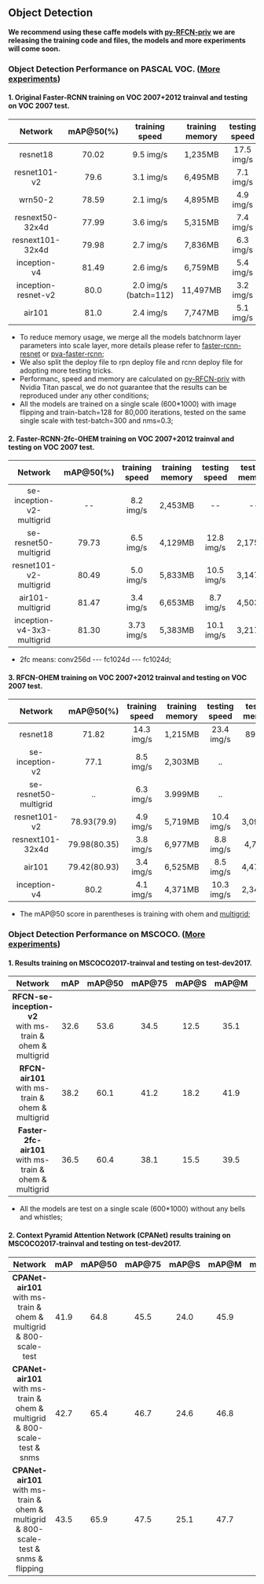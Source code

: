 
## Object Detection

**We recommend using these caffe models with [py-RFCN-priv](https://github.com/soeaver/py-RFCN-priv)
we are releasing the training code and files, the models and more experiments will come soon.**

### Object Detection Performance on PASCAL VOC. ([More experiments](https://github.com/soeaver/caffe-model/master/det/VOC_Benchmark.md))

#### **1. Original Faster-RCNN training on VOC 2007+2012 trainval and testing on VOC 2007 test.**

 Network|mAP@50(%)|training<br/>speed|training<br/>memory|testing<br/>speed|testing<br/>memory
 :---:|:---:|:---:|:---:|:---:|:---:
 resnet18 | 70.02 | 9.5 img/s | 1,235MB | 17.5 img/s | 989MB
 resnet101-v2| 79.6 | 3.1 img/s | 6,495MB | 7.1 img/s | 4,573MB
 wrn50-2| 78.59 | 2.1 img/s | 4,895MB | 4.9 img/s | 3,499MB
 resnext50-32x4d| 77.99 | 3.6 img/s | 5,315MB | 7.4 img/s | 4,305MB
 resnext101-32x4d| 79.98 | 2.7 img/s | 7,836MB | 6.3 img/s | 5,705MB
 inception-v4| 81.49 | 2.6 img/s | 6,759MB | 5.4 img/s | 4,683MB
 inception-resnet-v2| 80.0 | 2.0 img/s<br/> (batch=112) | 11,497MB | 3.2 img/s | 8,409MB
 air101| 81.0 | 2.4 img/s | 7,747MB | 5.1 img/s | 5,777MB
 
 - To reduce memory usage, we merge all the models batchnorm layer parameters into scale layer, more details please refer to [faster-rcnn-resnet](https://github.com/Eniac-Xie/faster-rcnn-resnet#modification) or [pva-faster-rcnn](https://github.com/sanghoon/pva-faster-rcnn/blob/master/tools/gen_merged_model.py);
 - We also split the deploy file to rpn deploy file and rcnn deploy file for adopting more testing tricks.
 - Performanc, speed and memory are calculated on [py-RFCN-priv](https://github.com/soeaver/py-RFCN-priv) with Nvidia Titan pascal, we do not guarantee that the results can be reproduced under any other conditions;
 - All the models are trained on a single scale (600*1000) with image flipping and train-batch=128 for 80,000 iterations, tested on the same single scale with test-batch=300 and nms=0.3;
 
 
#### **2. Faster-RCNN-2fc-OHEM training on VOC 2007+2012 trainval and testing on VOC 2007 test.**
 
  Network|mAP@50(%)|training<br/>speed|training<br/>memory|testing<br/>speed|testing<br/>memory
 :---:|:---:|:---:|:---:|:---:|:---:
 se-inception-v2-multigrid | -- | 8.2 img/s | 2,453MB | -- | --
 se-resnet50-multigrid | 79.73 | 6.5 img/s | 4,129MB | 12.8 img/s | 2,175MB
 resnet101-v2-multigrid | 80.49 | 5.0 img/s | 5,833MB | 10.5 img/s | 3,147MB
 air101-multigrid | 81.47 | 3.4 img/s | 6,653MB | 8.7 img/s | 4,503MB
 inception-v4-3x3-multigrid | 81.30 | 3.73 img/s | 5,383MB | 10.1 img/s | 3,217MB
 
 - 2fc means: conv256d --- fc1024d --- fc1024d;
 
 
#### **3. RFCN-OHEM training on VOC 2007+2012 trainval and testing on VOC 2007 test.**

 Network|mAP@50(%)|training<br/>speed|training<br/>memory|testing<br/>speed|testing<br/>memory
 :---:|:---:|:---:|:---:|:---:|:---:
 resnet18 | 71.82 | 14.3 img/s | 1,215MB | 23.4 img/s | 899MB
 se-inception-v2| 77.1 | 8.5 img/s | 2,303MB | .. | ..
 se-resnet50-multigrid | .. | 6.3 img/s | 3.999MB | .. | ..
 resnet101-v2| 78.93(79.9) | 4.9 img/s | 5,719MB | 10.4 img/s | 3,097MB
 resnext101-32x4d| 79.98(80.35) | 3.8 img/s | 6,977MB | 8.8 img/s | 4,761M
 air101| 79.42(80.93) | 3.4 img/s | 6,525MB | 8.5 img/s | 4,477MB
 inception-v4| 80.2 | 4.1 img/s | 4,371MB | 10.3 img/s | 2,343MB

 - The mAP@50 score in parentheses is training with ohem and [multigrid](https://arxiv.org/abs/1706.05587);
 
 
 
 ### Object Detection Performance on MSCOCO. ([More experiments](https://github.com/soeaver/caffe-model/master/det/MSCOCO_Benchmark.md))
 
 #### **1. Results training on MSCOCO2017-trainval and testing on test-dev2017.**

 Network|mAP|mAP@50|mAP@75|mAP@S|mAP@M|mAP@L
 :---:|:---:|:---:|:---:|:---:|:---:|:---:
 **RFCN-se-inception-v2** <br/> with ms-train & ohem & multigrid | 32.6 | 53.6 | 34.5 | 12.5 | 35.1 | 48.4
 **RFCN-air101** <br/> with ms-train & ohem & multigrid | 38.2 | 60.1 | 41.2 | 18.2 | 41.9 | 53.0
 **Faster-2fc-air101** <br/> with ms-train & ohem & multigrid | 36.5 | 60.4 | 38.1 | 15.5 | 39.5 | 53.5
 
 - All the models are test on a single scale (600*1000) without any bells and whistles;
 
 
 #### **2. Context Pyramid Attention Network (CPANet) results training on MSCOCO2017-trainval and testing on test-dev2017.**
 
  Network|mAP|mAP@50|mAP@75|mAP@S|mAP@M|mAP@L
 :---:|:---:|:---:|:---:|:---:|:---:|:---:
 **CPANet-air101** <br/> with ms-train & ohem & multigrid & 800-scale-test | 41.9 | 64.8 | 45.5 | 24.0 | 45.9 | 54.6
 **CPANet-air101** <br/> with ms-train & ohem & multigrid & 800-scale-test & snms | 42.7 | 65.4 | 46.7 | 24.6 | 46.8 | 55.6
 **CPANet-air101** <br/> with ms-train & ohem & multigrid & 800-scale-test & snms & flipping | 43.5 | 65.9 | 47.5 | 25.1 | 47.7 | 56.6
